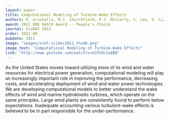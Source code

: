 ```yaml
---
layout: paper
title: Computational Modeling of Turbine-Wake Effects
authors: K. Gruchalla, M.J. Churchfield, P.J. Moriarty, S. Lee, S. Li, J.K. Lundquist, J. Michalakes, A. Purkayastha, M.A. Sprague.
award: 2011 DOE OASCR Award -- People's Choice
journal: SciDAC 2011
order: 2011-08
pubdate: 2011
image: "images/nrel-scidac2011_thumb.png"
image_text: "Computational Modeling of Turbine-Wake Effects"
link: "http://www.youtube.com/watch?v=k37UdcIuABQ"
---
```

As the United States moves toward utilizing more of 
its wind and water resources for electrical power generation, 
computational modeling will play an increasingly important role in 
improving the performance, decreasing costs, and accelerating deployment
 of wind and water power technologies. We are developing computational 
models to better understand the wake effects of wind and marine 
hydrokinetic turbines, which operate on the same principles. Large wind 
plants are consistently found to perform below expectations. Inadequate 
accounting various turbulent-wake effects is believed to be in part 
responsible for the under-performance.